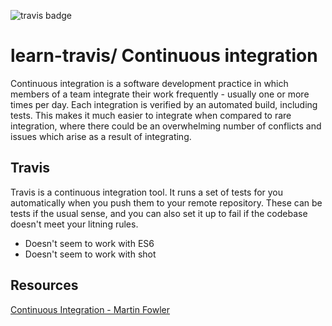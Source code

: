 ![travis badge](https://travis-ci.org/dangerdak/learn-travis.svg?branch=master)
# learn-travis/ Continuous integration

Continuous integration is a software development practice in which members of
a team integrate their work frequently - usually one or more times per day.
Each integration is verified by an automated build, including tests. This makes
it much easier to integrate when compared to rare integration, where there
could be an overwhelming number of conflicts and issues which arise as a result
of integrating.

## Travis
Travis is a continuous integration tool. It runs a set of tests for you
automatically when you push them to your remote repository. These can be tests
if the usual sense, and you can also set it up to fail if the codebase doesn't
meet your litning rules.

* Doesn't seem to work with ES6
* Doesn't seem to work with shot

## Resources
[Continuous Integration - Martin
Fowler](https://www.martinfowler.com/articles/continuousIntegration.html)  

